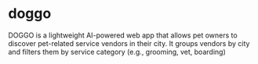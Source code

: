 # doggo
DOGGO is a lightweight AI-powered web app that allows pet owners to discover pet-related service vendors in their city. It groups vendors by city and filters them by service category (e.g., grooming, vet, boarding)
